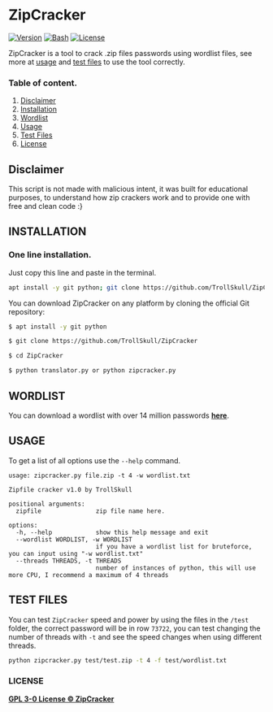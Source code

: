 # ZipCracker

[![Version](https://img.shields.io/badge/Version-2.0-green)]()
[![Bash](https://img.shields.io/badge/Made%20with-Python-blue)]()
[![License](https://img.shields.io/badge/License-GPL-yellow)]()

ZipCracker is a tool to crack .zip files passwords using wordlist files, see more at [usage](#usage) and [test files](#test-files) to use the tool correctly.

### Table of content.
1. [Disclaimer](#disclaimer)
2. [Installation](#installation)
3. [Wordlist](#wordlist)
4. [Usage](#usage)
5. [Test Files](#test-files)
6. [License](#license)

## Disclaimer
This script is not made with malicious intent, it was built for educational purposes, to understand how zip crackers work and to provide one with free and clean code :}

## INSTALLATION
### One line installation.
Just copy this line and paste in the terminal.
```bash
apt install -y git python; git clone https://github.com/TrollSkull/ZipCracker; cd ZipCracker; python zipcracker.py
```

You can download ZipCracker on any platform by cloning the official Git repository:

```bash
$ apt install -y git python

$ git clone https://github.com/TrollSkull/ZipCracker

$ cd ZipCracker

$ python translator.py or python zipcracker.py
```

## WORDLIST
You can download a wordlist with over 14 million passwords **[here](https://github.com/TrollSkull/ZipCracker/releases/download/wordlist/wordlist.txt)**.

## USAGE

To get a list of all options use the `--help` command.

```
usage: zipcracker.py file.zip -t 4 -w wordlist.txt    

Zipfile cracker v1.0 by TrollSkull

positional arguments:
  zipfile               zip file name here.

options:
  -h, --help            show this help message and exit
  --wordlist WORDLIST, -w WORDLIST
                        if you have a wordlist list for bruteforce, you can input using "-w wordlist.txt"
  --threads THREADS, -t THREADS
                        number of instances of python, this will use more CPU, I recommend a maximum of 4 threads
```

## TEST FILES

You can test `ZipCracker` speed and power by using the files in the `/test` folder, the correct password will be in row `73722`, you can test changing the number of threads with `-t` and see the speed changes when using different threads.

```bash
python zipcracker.py test/test.zip -t 4 -f test/wordlist.txt
```

### LICENSE

**[GPL 3-0 License © ZipCracker](https://github.com/TrollSkull/ZipCracker/blob/main/LICENSE)**
